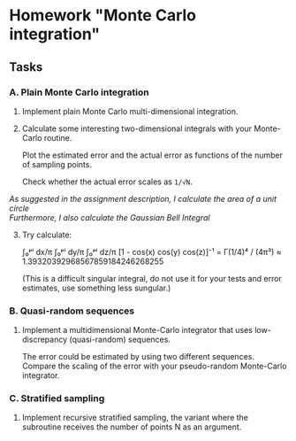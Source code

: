 # Homework "Monte Carlo integration"

## Tasks

### A. Plain Monte Carlo integration

1. Implement plain Monte Carlo multi-dimensional integration.

2. Calculate some interesting two-dimensional integrals with your Monte-Carlo routine.

   Plot the estimated error and the actual error as functions of the number of sampling points. 

   Check whether the actual error scales as `1/√N`.

*As suggested in the assignment description, I calculate the area of a unit circle*  
*Furthermore, I also calculate the Gaussian Bell Integral*

3. Try calculate:  

   ∫₀ᵖⁱ dx/π ∫₀ᵖⁱ dy/π ∫₀ᵖⁱ dz/π [1 - cos(x) cos(y) cos(z)]⁻¹ = Γ(1/4)⁴ / (4π³) ≈ 1.39320392968567859184246268255  

   (This is a difficult singular integral, do not use it for your tests and error estimates, use something less sungular.)

### B. Quasi-random sequences

1. Implement a multidimensional Monte-Carlo integrator that uses low-discrepancy (quasi-random) sequences. 

   The error could be estimated by using two different sequences. 
   Compare the scaling of the error with your pseudo-random Monte-Carlo integrator.
  
### C. Stratified sampling

1. Implement recursive stratified sampling, the variant where the subroutine receives the number of points N as an argument.
